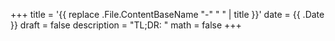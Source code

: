+++
title = '{{ replace .File.ContentBaseName "-" " " | title }}'
date = {{ .Date }}
draft = false
description = "TL;DR: "
math = false
+++
